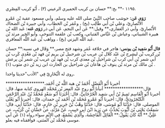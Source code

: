 ١١٩٥ -** بخ:** حسان بن كريب الحميري الرعيني (٣) ، أَبُو كريب المِصْرِي.

**رَوَى عَن:** حوشب صاحب النَّبِيّ صلى الله عليه وسلم، وأبي مسعود عقبة بْن عَمْرو الأَنْصارِيّ، وعلي بْن أَبي طَالِب (بخ) ، وعُمَر بْن الخطاب، وأبي جبيرة بْن الضحاك الأَنْصارِيّ، وأبي ذر الغفاري،** وقيل:** عَن أبي النجم، عَن أبي ذر.**رَوَى عَنه:** عَبد الله بْن هبيرة الشيباني، وعياش بْن عَبَّاس القتباني، وكعب بْن علقمة التنوخي، وأبو الخير مرثد بْن عَبد اللَّه اليزني (بخ) ، وواهب بْن عَبد اللَّه المعافري.

**قال أَبُو سَعِيد بْن يونس:** هاجر في خلافة عُمَر وشهد فتح مصر،** وَقَال في نسبه:** حسان بْن كريب بْن ليشرح بْن عَبْد كلال بْن عريب بْن شرحبيل بْن يريم بْن فهد بْن مَعْدِي كَرِب بْن أَبي شمر بْن أَبي كرب بْن شراحيل بْن معدي كرب بْن فهد بْن عريب بْن شمر بْن يرعش بْن مالك بْن مرثد بْن ينوف بْن هاعان بْن شراحيل بن الحارث ابن زيد بْن ذي مثوب (١) .

روى له الْبُخَارِيّ فِي "الأدب"حديثا واحدا.

أخبرنا أَبُو الْفَضْلِ أَحْمَدُ بْن هبة اللَّه بْن أَحْمَد،****************** قال:****************** أنبأنا أَبُو روح عَبْد المعز بْن مُحَمَّد الهروي كتابة منها، قال: أخبرنا أَبُو الْقَاسِم تَمِيمُ بْنُ أَبي سَعِيد الْجُرْجَانِيُّ، قال: أَخْبَرَنَا أَبُو سَعْدٍ مُحَمَّدُ بْنُ عَبْدِ الرَّحْمَنِ الْكَنْجَرُوذِيُّ، قال: أخبرنا أَبُو عَمْرو مُحَمَّد بْن أَحْمَد بْن حمدان، قال: أخبرنا أَبُو يَعْلَى الموصلي، قال: حَدَّثَنَا أَبُو مُوسَى، قال: حَدَّثَنَا وهْبُ بْنُ جَرِيرِ بْنِ حَازِمٍ، قال: حَدَّثَنَا أَبِي، قال: سَمِعْتُ يَحْيَى بْنَ أَيُّوبَ يُحَدِّثُ عن يَزِيدَ ابْنَ أَبِي حَبِيبٍ، عَنْ مَرْثَدِ، عن حَسَّانِ بْنِ كُرَيْبٍ، عن عَلِيٍّ،** أَنَّهُ كَانَ يَقُولُ:** الْقَائِلُ الْفَاحِشَةَ، والَّذِي يَسْمَعُ، فِي الإِثْمِ سواء.رواه (١) عَن أبي موسى مُحَمَّد بْن المثنى، فوافقناه فيه بعلو.